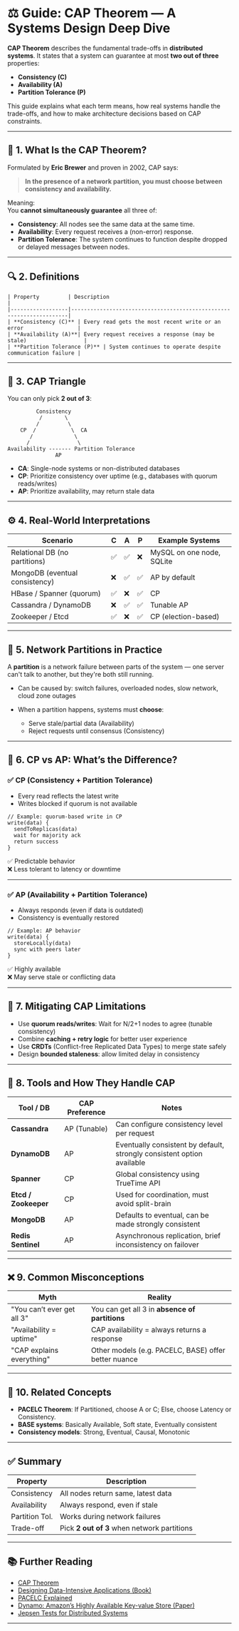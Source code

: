 # ⚖️ Guide: CAP Theorem — A Systems Design Deep Dive

**CAP Theorem** describes the fundamental trade-offs in **distributed systems**. It states that a system can guarantee at most **two out of three** properties:

- **Consistency (C)**  
- **Availability (A)**  
- **Partition Tolerance (P)**

This guide explains what each term means, how real systems handle the trade-offs, and how to make architecture decisions based on CAP constraints.

---

## 🧠 1. What Is the CAP Theorem?

Formulated by **Eric Brewer** and proven in 2002, CAP says:

> **In the presence of a network partition, you must choose between consistency and availability.**

Meaning:  
You **cannot simultaneously guarantee** all three of:
- **Consistency**: All nodes see the same data at the same time.
- **Availability**: Every request receives a (non-error) response.
- **Partition Tolerance**: The system continues to function despite dropped or delayed messages between nodes.

---

## 🔍 2. Definitions
```
| Property         | Description                                                         |
|------------------|---------------------------------------------------------------------|
| **Consistency (C)** | Every read gets the most recent write or an error                 |
| **Availability (A)**| Every request receives a response (may be stale)                  |
| **Partition Tolerance (P)** | System continues to operate despite communication failure |
```
---

## 🔺 3. CAP Triangle

You can only pick **2 out of 3**:

```
         Consistency
          /       \
         /         \
    CP  /           \  CA
       /             \
      /               \
Availability ------- Partition Tolerance
               AP
```

- **CA**: Single-node systems or non-distributed databases
- **CP**: Prioritize consistency over uptime (e.g., databases with quorum reads/writes)
- **AP**: Prioritize availability, may return stale data

---

## ⚙️ 4. Real-World Interpretations
| Scenario                 | C | A | P | Example Systems                     |
|--------------------------|---|---|---|-------------------------------------|
| Relational DB (no partitions) | ✅ | ✅ | ❌ | MySQL on one node, SQLite          |
| MongoDB (eventual consistency) | ❌ | ✅ | ✅ | AP by default                      |
| HBase / Spanner (quorum) | ✅ | ❌ | ✅ | CP                                  |
| Cassandra / DynamoDB     | ❌ | ✅ | ✅ | Tunable AP                          |
| Zookeeper / Etcd         | ✅ | ❌ | ✅ | CP (election-based)                |

---

## 🧪 5. Network Partitions in Practice

A **partition** is a network failure between parts of the system — one server can't talk to another, but they're both still running.

- Can be caused by: switch failures, overloaded nodes, slow network, cloud zone outages
- When a partition happens, systems must **choose**:

  - Serve stale/partial data (Availability)
  - Reject requests until consensus (Consistency)

---

## 🔄 6. CP vs AP: What’s the Difference?

### ✅ CP (Consistency + Partition Tolerance)
- Every read reflects the latest write
- Writes blocked if quorum is not available

```
// Example: quorum-based write in CP
write(data) {
  sendToReplicas(data)
  wait for majority ack
  return success
}
```

✅ Predictable behavior  
❌ Less tolerant to latency or downtime

---

### ✅ AP (Availability + Partition Tolerance)
- Always responds (even if data is outdated)
- Consistency is eventually restored

```
// Example: AP behavior
write(data) {
  storeLocally(data)
  sync with peers later
}
```

✅ Highly available  
❌ May serve stale or conflicting data

---

## 🧱 7. Mitigating CAP Limitations

- Use **quorum reads/writes**: Wait for N/2+1 nodes to agree (tunable consistency)
- Combine **caching + retry logic** for better user experience
- Use **CRDTs** (Conflict-free Replicated Data Types) to merge state safely
- Design **bounded staleness**: allow limited delay in consistency

---

## 🔧 8. Tools and How They Handle CAP
| Tool / DB       | CAP Preference | Notes                                           |
|------------------|----------------|--------------------------------------------------|
| **Cassandra**    | AP (Tunable)   | Can configure consistency level per request     |
| **DynamoDB**     | AP             | Eventually consistent by default, strongly consistent option available |
| **Spanner**      | CP             | Global consistency using TrueTime API           |
| **Etcd / Zookeeper** | CP        | Used for coordination, must avoid split-brain   |
| **MongoDB**      | AP             | Defaults to eventual, can be made strongly consistent |
| **Redis Sentinel** | AP          | Asynchronous replication, brief inconsistency on failover |

---

## ❌ 9. Common Misconceptions
| Myth                                | Reality                                      |
|-------------------------------------|----------------------------------------------|
| "You can’t ever get all 3"          | You can get all 3 in **absence of partitions** |
| "Availability = uptime"             | CAP availability = always returns a response |
| "CAP explains everything"           | Other models (e.g. PACELC, BASE) offer better nuance |

---

## 🧠 10. Related Concepts

- **PACELC Theorem**: If Partitioned, choose A or C; Else, choose Latency or Consistency.
- **BASE systems**: Basically Available, Soft state, Eventually consistent
- **Consistency models**: Strong, Eventual, Causal, Monotonic

---

## ✅ Summary
| Property      | Description                                 |
|---------------|---------------------------------------------|
| Consistency   | All nodes return same, latest data          |
| Availability  | Always respond, even if stale               |
| Partition Tol.| Works during network failures               |
| Trade-off     | Pick **2 out of 3** when network partitions |

---

## 📚 Further Reading

- [CAP Theorem](https://www.bmc.com/blogs/cap-theorem/)
- [Designing Data-Intensive Applications (Book)](https://dataintensive.net)
- [PACELC Explained](https://en.wikipedia.org/wiki/PACELC_design_principle)
- [Dynamo: Amazon’s Highly Available Key-value Store (Paper)](https://www.allthingsdistributed.com/files/amazon-dynamo-sosp2007.pdf)
- [Jepsen Tests for Distributed Systems](https://jepsen.io/)

---
